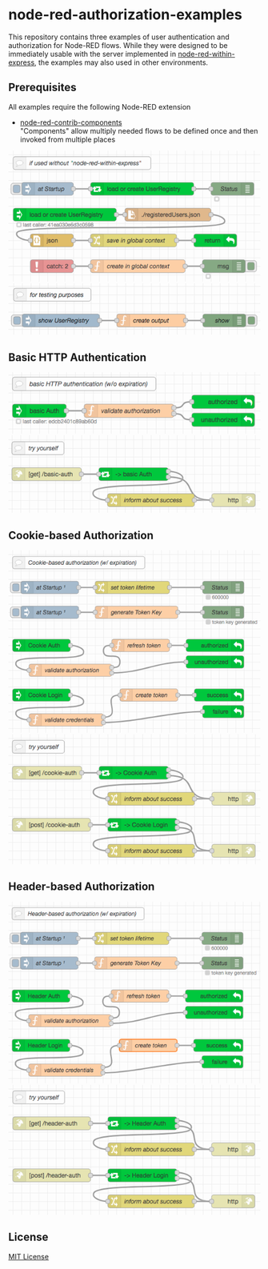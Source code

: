 # node-red-authorization-examples #

This repository contains three examples of user authentication and authorization for Node-RED flows. While they were designed to be immediately usable with the server implemented in [node-red-within-express](https://github.com/rozek/node-red-within-express), the examples may also used in other environments.

## Prerequisites ##

All examples require the following Node-RED extension

* [node-red-contrib-components](https://github.com/ollixx/node-red-contrib-components)<br>"Components" allow multiply needed flows to be defined once and then invoked from multiple places

![](outside-node-red-within-express.png)
![](show-user-registry.png)

## Basic HTTP Authentication ##

![](basic-auth.png)
![](try-basic-auth.png)

## Cookie-based Authorization ##

![](cookie-auth.png)
![](try-cookie-auth.png)

## Header-based Authorization ##

![](header-auth.png)
![](try-header-auth.png)

## License ##

[MIT License](LICENSE.md)
